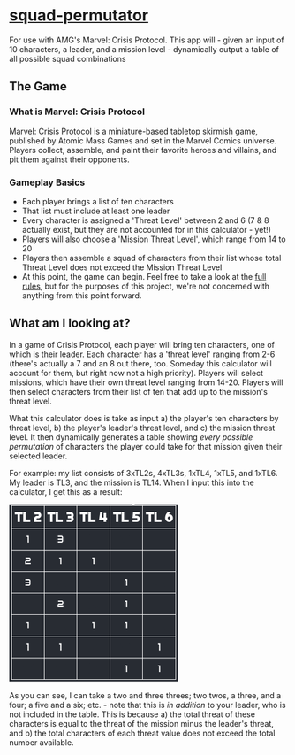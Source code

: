 # <a href='https://waaaaagh.com/squad-permutator'>squad-permutator</a>
 For use with AMG's Marvel: Crisis Protocol. This app will - given an input of 10 characters, a leader, and a mission level - dynamically output a table of all possible squad combinations

## The Game

### What is Marvel: Crisis Protocol
Marvel: Crisis Protocol is a miniature-based tabletop skirmish game, published by Atomic Mass Games and set in the Marvel Comics universe. Players collect, assemble, and paint their favorite heroes and villains, and pit them against their opponents.

### Gameplay Basics
- Each player brings a list of ten characters
- That list must include at least one leader
- Every character is assigned a 'Threat Level' between 2 and 6 (7 & 8 actually exist, but they are not accounted for in this calculator - yet!)
- Players will also choose a 'Mission Threat Level', which range from 14 to 20
- Players then assemble a squad of characters from their list whose total Threat Level does not exceed the Mission Threat Level
- At this point, the game can begin. Feel free to take a look at the <a href="https://static1.squarespace.com/static/5ce432b1f9d2be000134d8ae/t/624611c01029733d213cfed1/1648759240161/CP01_CrisisProtocol_Rule_Book_033122web.pdf">full rules</a>, but for the purposes of this project, we're not concerned with anything from this point forward.

## What am I looking at?
In a game of Crisis Protocol, each player will bring ten characters, one of which is their leader. Each character has a 'threat level' ranging from 2-6 (there's actually a 7 and an 8 out there, too. Someday this calculator will account for them, but right now not a high priority). Players will select missions, which have their own threat level ranging from 14-20. Players will then select characters from their list of ten that add up to the mission's threat level.

What this calculator does is take as input a) the player's ten characters by threat level, b) the player's leader's threat level, and c) the mission threat level. It then dynamically generates a table showing _every possible permutation_ of characters the player could take for that mission given their selected leader.

For example: my list consists of 3xTL2s, 4xTL3s, 1xTL4, 1xTL5, and 1xTL6. My leader is TL3, and the mission is TL14. When I input this into the calculator, I get this as a result:

<img src='./assets/exampleTable.png' alt='sample table output' title="Sample Table Output" />

As you can see, I can take a two and three threes; two twos, a three, and a four; a five and a six; etc. - note that this is _in addition_ to your leader, who is not included in the table. This is because a) the total threat of these characters is equal to the threat of the mission minus the leader's threat, and b) the total characters of each threat value does not exceed the total number available.